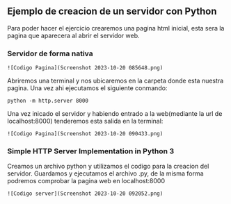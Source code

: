 ## Ejemplo de creacion de un servidor con Python

Para poder hacer el ejercicio crearemos una pagina html inicial, esta sera
la pagina que aparecera al abrir el servidor web.

### Servidor de forma nativa

    ![Codigo Pagina](Screenshot 2023-10-20 085648.png)
Abriremos una terminal y nos ubicaremos en la carpeta donde esta nuestra pagina.
Una vez ahi ejecutamos el siguiente conmando:
 ```shell  
 python -m http.server 8000
 ```
Una vez inicado el servidor y habiendo entrado a la web(mediante la url de localhost:8000) tenderemos esta salida en la terminal:
    
    ![Codigo Pagina](Screenshot 2023-10-20 090433.png)

###  Simple HTTP Server Implementation in Python 3 

Creamos un archivo python y utilizamos el codigo para la creacion del servidor.
Guardamos y ejecutamos el archivo .py, de la misma forma podremos comprobar la pagina web
en localhost:8000

    ![Codigo server](Screenshot 2023-10-20 092052.png)



